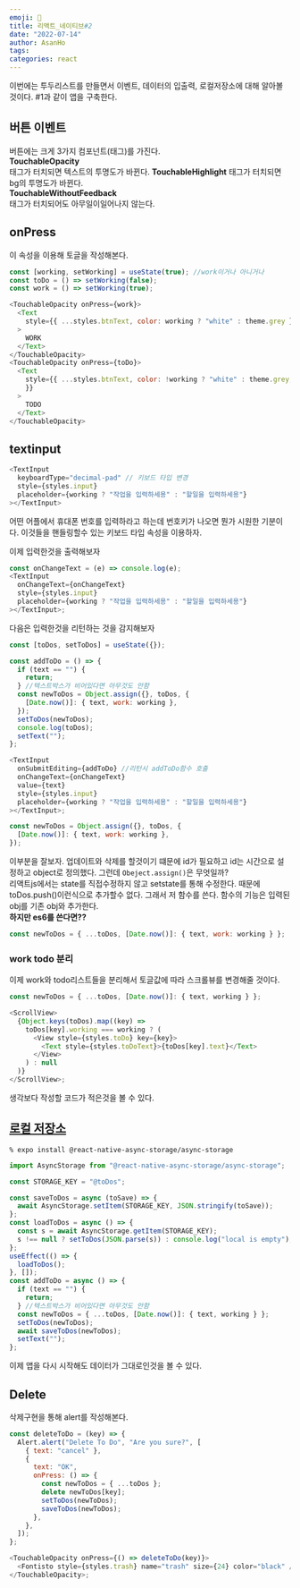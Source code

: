 ```yaml
---
emoji: 📱
title: 리액트_네이티브#2
date: "2022-07-14"
author: AsanHo
tags:
categories: react
---
```


이번에는 투두리스트를 만들면서 이벤트, 데이터의 입출력, 로컬저장소에 대해 알아볼 것이다.
#1과 같이 앱을 구축한다.

## 버튼 이벤트

버튼에는 크게 3가지 컴포넌트(태그)를 가진다.  
**TouchableOpacity**  
태그가 터치되면 텍스트의 투명도가 바뀐다.
**TouchableHighlight**
태그가 터치되면 bg의 투명도가 바뀐다.  
**TouchableWithoutFeedback**  
태그가 터치되어도 아무일이일어나지 않는다.

## onPress

이 속성을 이용해 토글을 작성해본다.

```js
const [working, setWorking] = useState(true); //work이거나 아니거나
const toDo = () => setWorking(false);
const work = () => setWorking(true);

<TouchableOpacity onPress={work}>
  <Text
    style={{ ...styles.btnText, color: working ? "white" : theme.grey }}
  >
    WORK
  </Text>
</TouchableOpacity>
<TouchableOpacity onPress={toDo}>
  <Text
    style={{ ...styles.btnText, color: !working ? "white" : theme.grey,
    }}
  >
    TODO
  </Text>
</TouchableOpacity>
```

## textinput

```js
<TextInput
  keyboardType="decimal-pad" // 키보드 타입 변경
  style={styles.input}
  placeholder={working ? "작업을 입력하세용" : "할일을 입력하세용"}
></TextInput>
```

어떤 어플에서 휴대폰 번호를 입력하라고 하는데 번호키가 나오면 뭔가 시원한 기분이다. 이것들을 핸들링할수 있는 키보드 타입 속성을 이용하자.

이제 입력한것을 출력해보자

```js
const onChangeText = (e) => console.log(e);
<TextInput
  onChangeText={onChangeText}
  style={styles.input}
  placeholder={working ? "작업을 입력하세용" : "할일을 입력하세용"}
></TextInput>;
```

다음은 입력한것을 리턴하는 것을 감지해보자

```js
const [toDos, setToDos] = useState({});

const addToDo = () => {
  if (text == "") {
    return;
  } //텍스트박스가 비어있다면 아무것도 안함
  const newToDos = Object.assign({}, toDos, {
    [Date.now()]: { text, work: working },
  });
  setToDos(newToDos);
  console.log(toDos);
  setText("");
};

<TextInput
  onSubmitEditing={addToDo} //리턴시 addToDo함수 호출
  onChangeText={onChangeText}
  value={text}
  style={styles.input}
  placeholder={working ? "작업을 입력하세용" : "할일을 입력하세용"}
></TextInput>;
```

```js
const newToDos = Object.assign({}, toDos, {
  [Date.now()]: { text, work: working },
});
```

이부분을 잘보자. 업데이트와 삭제를 할것이기 떄문에 id가 필요하고 id는 시간으로 설정하고 object로 정의했다. 그런데 `Obeject.assign()`은 무엇일까?  
리액트js에서는 state를 직접수정하지 않고 setstate를 통해 수정한다. 때문에 toDos.push()이런식으로 추가할수 없다. 그래서 저 함수를 쓴다. 함수의 기능은 입력된 obj를 기존 obj와 추가한다.  
**하지만 es6를 쓴다면??**

```js
const newToDos = { ...toDos, [Date.now()]: { text, work: working } };
```

### work todo 분리

이제 work와 todo리스트들을 분리해서 토글값에 따라 스크롤뷰를 변경해줄 것이다.

```js
const newToDos = { ...toDos, [Date.now()]: { text, working } };

<ScrollView>
  {Object.keys(toDos).map((key) =>
    toDos[key].working === working ? (
      <View style={styles.toDo} key={key}>
        <Text style={styles.toDoText}>{toDos[key].text}</Text>
      </View>
    ) : null
  )}
</ScrollView>;
```

생각보다 작성할 코드가 적은것을 볼 수 있다.

## [로컬 저장소](https://docs.expo.dev/versions/latest/sdk/async-storage/)

`% expo install @react-native-async-storage/async-storage`

```js
import AsyncStorage from "@react-native-async-storage/async-storage";

const STORAGE_KEY = "@toDos";

const saveToDos = async (toSave) => {
  await AsyncStorage.setItem(STORAGE_KEY, JSON.stringify(toSave));
};
const loadToDos = async () => {
  const s = await AsyncStorage.getItem(STORAGE_KEY);
  s !== null ? setToDos(JSON.parse(s)) : console.log("local is empty"); //dbug s가 눌이아니면 함수호출고 아니면 리턴
};
useEffect(() => {
  loadToDos();
}, []);
const addToDo = async () => {
  if (text == "") {
    return;
  } //텍스트박스가 비어있다면 아무것도 안함
  const newToDos = { ...toDos, [Date.now()]: { text, working } };
  setToDos(newToDos);
  await saveToDos(newToDos);
  setText("");
};
```

이제 앱을 다시 시작해도 데이터가 그대로인것을 볼 수 있다.

## Delete

삭제구현을 통해 alert를 작성해본다.

```js
const deleteToDo = (key) => {
  Alert.alert("Delete To Do", "Are you sure?", [
    { text: "cancel" },
    {
      text: "OK",
      onPress: () => {
        const newToDos = { ...toDos };
        delete newToDos[key];
        setToDos(newToDos);
        saveToDos(newToDos);
      },
    },
  ]);
};

<TouchableOpacity onPress={() => deleteToDo(key)}>
  <Fontisto style={styles.trash} name="trash" size={24} color="black" />
</TouchableOpacity>;
```
